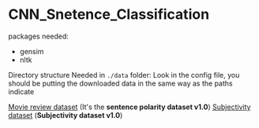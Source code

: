# CNN_Snetence_Classification

packages needed:

- gensim
- nltk

Directory structure Needed in ````./data```` folder:
Look in the config file, you should be putting the downloaded data in the same way as the paths indicate

[Movie review dataset](https://www.cs.cornell.edu/people/pabo/movie-review-data/) (It's the **sentence polarity dataset v1.0**)
[Subjectivity dataset](https://www.cs.cornell.edu/people/pabo/movie-review-data/) (**Subjectivity dataset v1.0**)